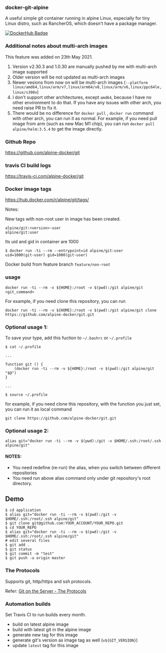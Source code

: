 ### docker-git-alpine

A useful simple git container running in alpine Linux, especially for tiny Linux distro, such as RancherOS, which doesn't have a package manager.

[![DockerHub Badge](http://dockeri.co/image/alpine/git)](https://hub.docker.com/r/alpine/git/)

### Additional notes about multi-arch images

This feature was added on 23th May 2021.

1. Version v2.30.3 and 1.0.30 are manually pushed by me with multi-arch image supported
2. Older version will be not updated as multi-arch images
3. Newer vesions from now on will be multi-arch images (`--platform linux/amd64,linux/arm/v7,linux/arm64/v8,linux/arm/v6,linux/ppc64le,linux/s390x`)
4. I don't support other architectures, except `amd64`, because I have no other environment to do that. If you have any issues with other arch, you need raise PR to fix it.
5. There would be no difference for `docker pull` , `docker run` command with other arch, you can run it as normal. For example, if you need pull image from arm (such as new Mac M1 chip), you can run `docker pull alpine/helm:3.5.4` to get the image directly.

### Github Repo

https://github.com/alpine-docker/git

### travis CI build logs

https://travis-ci.com/alpine-docker/git

### Docker image tags

https://hub.docker.com/r/alpine/git/tags/

Notes:

New tags with non-root user in image has been created.

```
alpine/git:<version>-user
alpine/git:user
```
Its uid and gid in container are 1000
```
$ docker run -ti --rm --entrypoint=id alpine/git:user
uid=1000(git-user) gid=1000(git-user)
```
Docker build from feature branch `feature/non-root`

### usage

    docker run -ti --rm -v ${HOME}:/root -v $(pwd):/git alpine/git <git_command>

For example, if you need clone this repository, you can run

    docker run -ti --rm -v ${HOME}:/root -v $(pwd):/git alpine/git clone https://github.com/alpine-docker/git.git
    
### Optional usage 1:

To save your type, add this fuction to `~/.bashrc` or `~/.profile`
    
    $ cat ~/.profile
    
    ...
    
    function git () {
        (docker run -ti --rm -v ${HOME}:/root -v $(pwd):/git alpine/git "$@")
    }
    
    ...
    
    $ source ~/.profile

for example, if you need clone this repository, with the function you just set, you can run it as local command

    git clone https://github.com/alpine-docker/git.git

### Optional usage 2:

    alias git="docker run -ti --rm -v $(pwd):/git -v $HOME/.ssh:/root/.ssh alpine/git"
    
#### NOTES:

- You need redefine (re-run) the alias, when you switch between different repositories
- You need run above alias command only under git repository's root directory.

## Demo

    $ cd application
    $ alias git="docker run -ti --rm -v $(pwd):/git -v $HOME/.ssh:/root/.ssh alpine/git"
    $ git clone git@github.com:YOUR_ACCOUNT/YOUR_REPO.git
    $ cd YOUR_REPO
    $ alias git="docker run -ti --rm -v $(pwd):/git -v $HOME/.ssh:/root/.ssh alpine/git"
    # edit several files
    $ git add . 
    $ git status
    $ git commit -m "test"
    $ git push -u origin master
    
### The Protocols

Supports git, http/https and ssh protocols.

Refer:
[Git on the Server - The Protocols](https://git-scm.com/book/en/v2/Git-on-the-Server-The-Protocols)

### Automation builds

Set Travis CI to run builds every month.
- build on latest alpine image
- build with latest git in the alpine image
- generate new tag for this image
- generate git's version as image tag as well (`v${GIT_VERSION}`)
- update `latest` tag for this image
